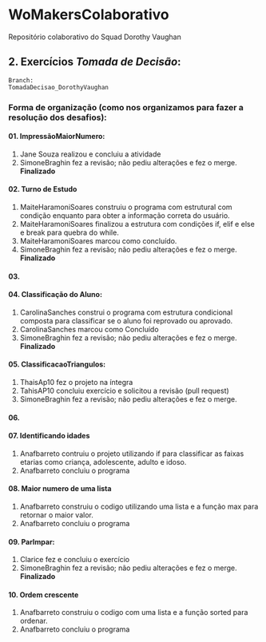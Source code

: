 # WoMakersColaborativo
Repositório colaborativo do Squad Dorothy Vaughan

## 2. Exercícios *Tomada de Decisão*:  
    Branch:  
    TomadaDecisao_DorothyVaughan
### Forma de organização (como nos organizamos para fazer a resolução dos desafios):

#### 01. ImpressãoMaiorNumero:
1. Jane Souza realizou e concluiu a atividade
2. SimoneBraghin fez a revisão; não pediu alterações e fez o merge.  
**Finalizado**

#### 02. Turno de Estudo
1. MaiteHaramoniSoares construiu o programa com estrutural com condição enquanto para obter a informação correta do usuário.
2. MaiteHaramoniSoares finalizou a estrutura com condições if, elif e else e break para quebra do while.
3. MaiteHaramoniSoares marcou como concluído.
4. SimoneBraghin fez a revisão; não pediu alterações e fez o merge.  
**Finalizado**

#### 03.

#### 04. Classificação do Aluno:
1. CarolinaSanches construi o programa com estrutura condicional composta para classificar se o aluno foi reprovado ou aprovado.
2. CarolinaSanches marcou como Concluído
3. SimoneBraghin fez a revisão; não pediu alterações e fez o merge.  
**Finalizado**

#### 05. ClassificacaoTriangulos:
1. ThaisAp10 fez o projeto na íntegra
2. TahisAP10 concluiu exercício e solicitou a revisão (pull request)  
3. SimoneBraghin fez a revisão; não pediu alterações e fez o merge.  


#### 06.

#### 07. Identificando idades
1. Anafbarreto contruiu o projeto utilizando if para classificar as faixas etarias como criança, adolescente, adulto e idoso.
2. Anafbarreto concluiu o programa

#### 08. Maior numero de uma lista
1. Anafbarreto construiu o codigo utilizando uma lista e a função max para retornar o maior valor.
2. Anafbarreto concluiu o programa

#### 09. ParImpar:
1. Clarice fez e concluiu o exercício
2. SimoneBraghin fez a revisão; não pediu alterações e fez o merge.  
**Finalizado**

#### 10. Ordem crescente
1. Anafbarreto construiu o codigo com uma lista e a função sorted para ordenar.
2. Anafbarreto concluiu o programa


